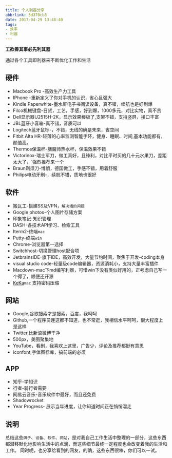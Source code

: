 ```yaml
---
title: 个人利器分享
abbrlink: 3d370cb8
date: 2017-04-29 13:48:40
tags:
- 效率
- 利器
---
```


**工欲善其事必先利其器**

通过各个工具即利器来不断优化工作和生活

## 硬件

+ Macbook Pro -高效生产力工具
+ IPhone -重新定义了你对手机的认识，省心且强大
+ Kindle Paperwhite-墨水屏电子书阅读设备，真不错，续航也是好到爆
+ Filco机械键盘-日货，工艺，手感，好到爆，1000多元，对比实物，真不贵
+ Dell显示器U2515H-2K，显示效果棒极了,支架不错，支持竖屏，接口丰富
+ JBL蓝牙小音箱-真不错，音质可以
+ Logitech蓝牙鼠标-，不错，无线的确是未来，省空间
+ Fitbit Alta HR-轻薄的心率监测智能手环，健身、睡眠、时间,基本功能都有，颜值高。
+ Thermos保温杯-膳魔师热水杯，保温效果不错
+ Victorinox-瑞士军刀，做工真好，且锋利，对比平时买的几十元水果刀，差距太大了，`强烈推荐来一个
+ Braun剃须刀-博朗，德国做工，手感不错，用着舒服
+ Philips电动牙刷-，续航不错，质地也很好

## 软件

+ 搬瓦工-搭建SS及VPN，`解决墙的问题`
+ Google photos-个人图片存储方案
+ 印象笔记-知识管理
+ DASH-各技术API学习、检索工具
+ Iterm2-终端`mac`
+ Putty-终端`win`
+ Chrome-浏览器第一选择
+ Switchhost-切换管理host配合项
+ JetbrainsIDE-旗下IDE，高效开发，大量节约时间，聚焦于开发-coding本身
+ visual studio code-轻量级code编辑器，资源消耗小，支持大量丰富插件
+ Macdown-mac下md编写利器，可惜win下没有类似好用的，正考虑自己写一个得了，顺便还开源
+ [KeKa](https://github.com/aonez/Keka)`mac`
支持密码压缩


## 网站

+ Google,谷歌搜索才是搜索，百度，我呵呵
+ Github,一个程序员连这都不知道，也不常逛，我相信水平呵呵，很大程度上是这样
+ Twitter,比新浪微博干净
+ 500px，美图聚集地
+ YouTube，看剧，我喜欢上这里，广告少，评论及推荐都挺有意思
+ iconfont,字体图标库，搞前端的必须

## APP

+ 知乎-学知识
+ 行者-骑行者需要
+ 网易云音乐-音乐软件中最好，而且还免费
+ Shadowrocket
+ Year Progress- 展示当年进度，让你知道时间正在悄悄溜走


## 说明

总结这些`牌子`、`设备`、`软件`、`网站`，是对我自己工作生活中整理的一部分，这些东西都潜移默化地影响生活中的点滴，而这些细节最终一定程度也会改变着我的生活和工作。
同时呢，也分享给看到的网友，的确，这些东西很棒，你们可以一试。